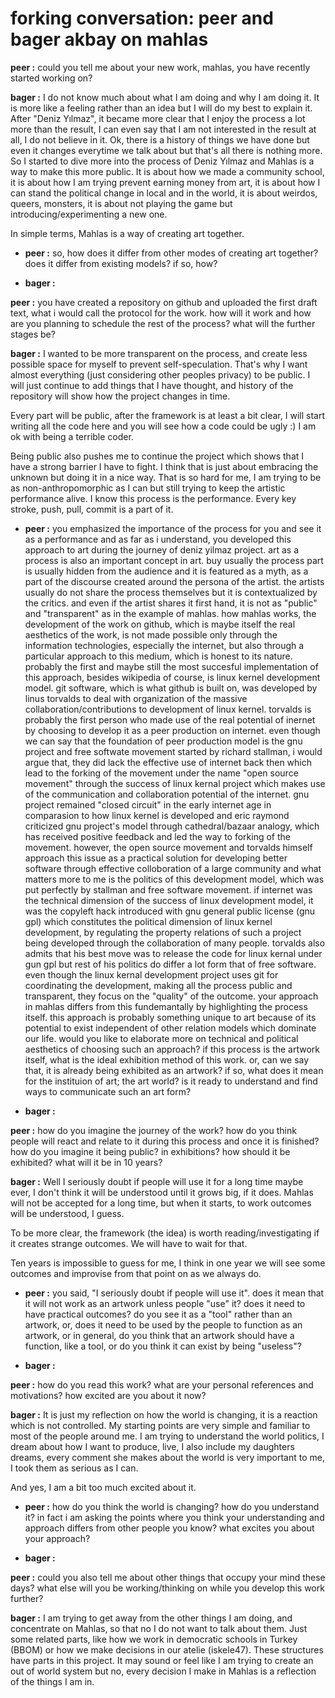 # forking conversation: peer and bager akbay on mahlas

**peer :** could you tell me about your new work, mahlas,  you have recently started working on? 

**bager :** I do not know much about what I am doing and why I am doing it. It is more like a feeling rather than an idea but I will do my best to explain it. After "Deniz Yılmaz", it became more clear that I enjoy the process a lot more than the result, I can even say that I am not interested in the result at all, I do not believe in it. Ok, there is a history of things we have done but even it changes everytime we talk about but that's all there is nothing more. So I started to dive more into the process of Deniz Yılmaz and Mahlas is a way to make this more public. It is about how we made a community school, it is about how I am trying prevent earning money from art, it is about how I can stand the political change in local and in the world, it is about weirdos, queers, monsters, it is about not playing the game but introducing/experimenting a new one.

In simple terms, Mahlas is a way of creating art together.

  * **peer :** so, how does it differ from other modes of creating art together? does it differ from existing models? if so, how?

  * **bager :** 
  
**peer :** you have  created a repository on github and uploaded the first draft text, what i would call the protocol for the work. how will it work and how are you planning to schedule the rest of the process? what will the further stages be?

**bager :** I wanted to be more transparent on the process, and create less possible space for myself to prevent self-speculation. That's why I want almost everything (just considering other peoples privacy) to be public. I will just continue to add things that I have thought, and history of the repository will show how the project changes in time.

Every part will be public, after the framework is at least a bit clear, I will start writing all the code here and you will see how a code could be ugly :) I am ok with being a terrible coder. 

Being public also pushes me to continue the project which shows that I have a strong barrier I have to fight. I think that is just about embracing the unknown but doing it in a nice way. That is so hard for me, I am trying to be as non-anthropomorphic as I can but still trying to keep the artistic performance alive. I know this process is the performance. Every key stroke, push, pull, commit is a part of it.

  * **peer :** you emphasized the importance of the process for you and see it as a performance and as far as i understand, you developed this approach to art during the journey of deniz yilmaz project. art as a process is also an important concept in art. buy usually the process part is usually hidden from the audience and it is featured as a myth, as a part of the discourse created around the persona of the artist. the artists usually do not share the process themselves but it is contextualized by the critics. and even if the artist shares it first hand, it is not as "public" and "transparent" as in the example of mahlas. how mahlas works, the development of the work on github, which is maybe itself the real aesthetics of the work, is not made possible only through the information technologies, especially the internet, but also through a particular approach to this medium, which is honest to its nature. probably the first and maybe still the most succesful implementation of this approach, besides wikipedia of course, is linux kernel development model. git software, which is what github is built on, was developed by linus torvalds to deal with organization of the massive collaboration/contributions to development of linux kernel. torvalds is probably the first person who made use of the real potential of inernet by choosing to develop it as a peer production on internet. even though we can say that the foundation of peer production model is the gnu project and free softwate movement started by richard stallman, i would argue that, they did lack the effective use of internet back then which lead to the forking of the movement under the name "open source movement" through the success of linux kernal project which makes use of the communication and collaboration potential of the internet. gnu project remained "closed circuit" in the early internet age in comparasion to how linux kernel is developed and eric raymond criticized gnu project's model through cathedral/bazaar analogy, which has received positive feedback and led the way to forking of the movement. however, the open source movement and torvalds himself approach this issue as a practical solution for developing better software through effective colloboration of a large community and what matters more to me is the politics of this development model, which was put perfectly by stallman and free software movement. if internet was the technical dimension of the success of linux development model, it was the copyleft hack introduced with gnu general public license (gnu gpl) which constitutes the political dimension of linux kernel development, by regulating the property relations of such a project being developed through the collaboration of many people. torvalds also admits that his best move was to release the code for linux kernal under gun gpl but rest of his politics do differ a lot form that of free software. even though the linux kernal development project uses git for coordinating the development, making all the process public and transparent, they focus on the "quality" of the outcome. your approach in mahlas differs from this fundemantally by highlighting the process itself. this approach is probably something unique to art because of its potential to exist independent of other relation models which dominate our life. would you like to elaborate more on technical and political aesthetics of choosing such an approach? if this process is the artwork itself, what is the ideal exhibition method of this work. or, can we say that, it is already being exhibited as an artwork? if so, what does it mean for the instituion of art; the art world? is it ready to understand and find ways to communicate such an art form?
  
  * **bager :** 

**peer :** how do you imagine the journey of the work? how do you think people will react and relate to it during this process and once it is finished? how do you imagine it being public? in exhibitions? how should it be exhibited? what will it be in 10 years?

**bager :** Well I seriously doubt if people will use it for a long time maybe ever, I don't think it will be understood until it grows big, if it does. Mahlas will not be accepted for a long time, but when it starts, to work outcomes will be understood, I guess.

To be more clear, the framework (the idea) is worth reading/investigating if it creates strange outcomes. We will have to wait for that.

Ten years is impossible to guess for me, I think in one year we will see some outcomes and improvise from that point on as we always do.

  * **peer :** you said, "I seriously doubt if people will use it". does it mean that it will not work as an artwork unless people "use" it? does it need to have practical outcomes? do you see it as a "tool" rather than an artwork, or, does it need to be used by the people to function as an artwork, or in general, do you think that an artwork should have a function, like a tool, or do you think it can exist by being "useless"?

  * **bager :** 

**peer :** how do you read this work? what are your personal references and motivations? how excited are you about it now?

**bager :** It is just my reflection on how the world is changing, it is a reaction which is not controlled. My starting points are very simple and  familiar to most of the people around me. I am trying to understand the world politics, I dream about how I want to produce, live, I also include my daughters dreams, every comment she makes about the world is very important to me, I took them as serious as I can. 

And yes, I am a bit too much excited about it.

  * **peer :** how do you think the world is changing? how do you understand it? in fact i am asking the points where you think your understanding and approach differs from other people you know? what excites you about your approach?

  * **bager :** 

**peer :** could you also tell me about other things that occupy your mind these days? what else will you be working/thinking on while you develop this work further?

**bager :** I am trying to get away from the other things I am doing, and concentrate on Mahlas, so that no I do not want to talk about them. Just some related parts, like how we work in democratic schools in Turkey (BBOM) or how we make decisions in our atelie (iskele47). These structures have parts in this project. It may sound or feel like I am trying to create an out of world system but no, every decision I make in Mahlas is a reflection of the things I am in.
